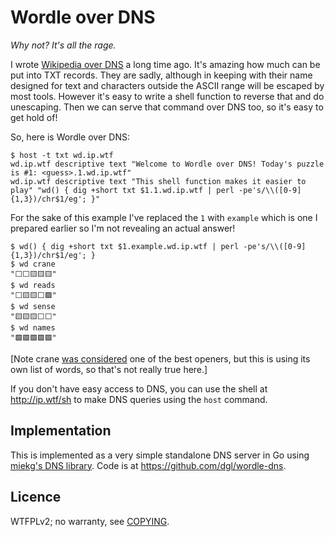 # Wordle over DNS

_Why not? It's all the rage._

I wrote [Wikipedia over DNS](https://dgl.cx/wikipedia-dns) a long time ago.
It's amazing how much can be put into TXT records. They are sadly, although in
keeping with their name designed for text and characters outside the ASCII
range will be escaped by most tools. However it's easy to write a shell
function to reverse that and do unescaping. Then we can serve that command over
DNS too, so it's easy to get hold of!

So, here is Wordle over DNS:

    $ host -t txt wd.ip.wtf
    wd.ip.wtf descriptive text "Welcome to Wordle over DNS! Today's puzzle is #1: <guess>.1.wd.ip.wtf"
    wd.ip.wtf descriptive text "This shell function makes it easier to play" "wd() { dig +short txt $1.1.wd.ip.wtf | perl -pe's/\\([0-9]{1,3})/chr$1/eg'; }"

For the sake of this example I've replaced the `1` with `example` which is one
I prepared earlier so I'm not revealing an actual answer!

    $ wd() { dig +short txt $1.example.wd.ip.wtf | perl -pe's/\\([0-9]{1,3})/chr$1/eg'; }
    $ wd crane
    "⬜⬜🟨🟨🟨"
    $ wd reads
    "⬜🟨🟨⬜🟩"
    $ wd sense
    "🟨🟨🟨⬜⬜"
    $ wd names
    "🟩🟩🟩🟩🟩"

[Note crane [was considered](https://www.youtube.com/watch?v=fRed0Xmc2Wg) one
of the best openers, but this is using its own list of words, so that's not
really true here.]

If you don't have easy access to DNS, you can use the shell at http://ip.wtf/sh
to make DNS queries using the `host` command.

## Implementation

This is implemented as a very simple standalone DNS server in Go using [miekg's
DNS library](https://github.com/miekg/dns). Code is at
https://github.com/dgl/wordle-dns.

## Licence

WTFPLv2; no warranty, see [COPYING](COPYING).
